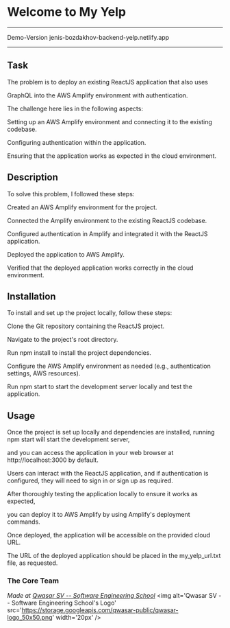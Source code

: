 # Welcome to My Yelp
***
Demo-Version        jenis-bozdakhov-backend-yelp.netlify.app
***

## Task

The problem is to deploy an existing ReactJS application that also uses 

GraphQL into the AWS Amplify environment with authentication. 

The challenge here lies in the following aspects:

Setting up an AWS Amplify environment and connecting it to the existing codebase.

Configuring authentication within the application.

Ensuring that the application works as expected in the cloud environment.

## Description

To solve this problem, I followed these steps:

Created an AWS Amplify environment for the project.

Connected the Amplify environment to the existing ReactJS codebase.

Configured authentication in Amplify and integrated it with the ReactJS application.

Deployed the application to AWS Amplify.

Verified that the deployed application works correctly in the cloud environment.

## Installation

To install and set up the project locally, follow these steps:

Clone the Git repository containing the ReactJS project.

Navigate to the project's root directory.

Run npm install to install the project dependencies.

Configure the AWS Amplify environment as needed (e.g., authentication settings, AWS resources).

Run npm start to start the development server locally and test the application.

## Usage

Once the project is set up locally and dependencies are installed, running npm start will start the development server, 

and you can access the application in your web browser at http://localhost:3000 by default.

Users can interact with the ReactJS application, and if authentication is configured, 
they will need to sign in or sign up as required.

After thoroughly testing the application locally to ensure it works as expected, 

you can deploy it to AWS Amplify by using Amplify's deployment commands. 

Once deployed, the application will be accessible on the provided cloud URL.

The URL of the deployed application should be placed in the my_yelp_url.txt file, as requested.

### The Core Team


<span><i>Made at <a href='https://qwasar.io'>Qwasar SV -- Software Engineering School</a></i></span>
<span><img alt='Qwasar SV -- Software Engineering School's Logo' src='https://storage.googleapis.com/qwasar-public/qwasar-logo_50x50.png' width='20px' /></span>
